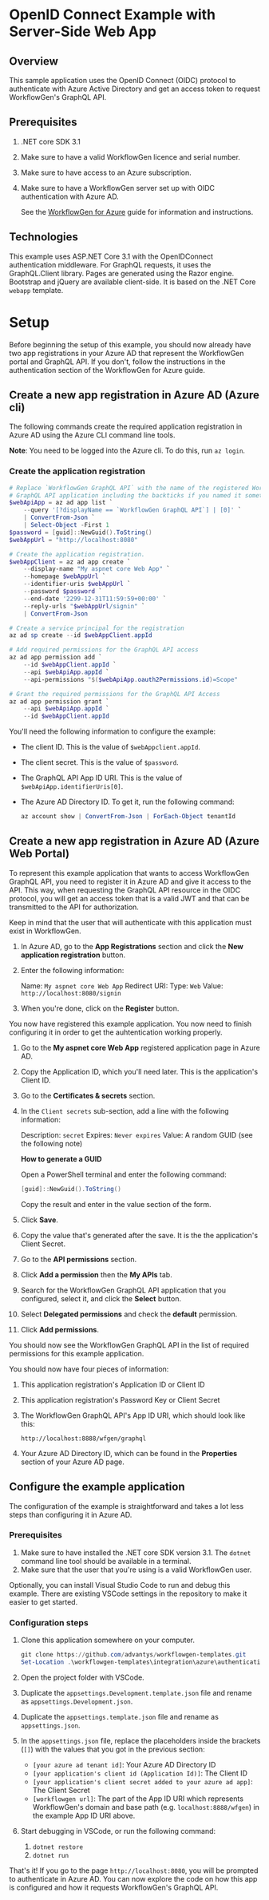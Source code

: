 # OpenID Connect Example with Server-Side Web App
## Overview
This sample application uses the OpenID Connect (OIDC) protocol to authenticate
with Azure Active Directory and get an access token to request WorkflowGen's
GraphQL API.

## Prerequisites
1. .NET core SDK 3.1
1. Make sure to have a valid WorkflowGen licence and serial number.
1. Make sure to have access to an Azure subscription.
1. Make sure to have a WorkflowGen server set up with OIDC authentication with
Azure AD.

    See the [WorkflowGen for Azure](https://docs.advantys.com/workflowgen-for-azure/)
    guide for information and instructions.

## Technologies
This example uses ASP.NET Core 3.1 with the OpenIDConnect authentication
middleware. For GraphQL requests, it uses the GraphQL.Client library. Pages are
generated using the Razor engine. Bootstrap and jQuery are available client-side.
It is based on the .NET Core `webapp` template.

# Setup
Before beginning the setup of this example, you should now already have two
app registrations in your Azure AD that represent the WorkflowGen portal and
GraphQL API. If you don't, follow the instructions in the authentication
section of the WorkflowGen for Azure guide.

## Create a new app registration in Azure AD (Azure cli)
The following commands create the required application registration in
Azure AD using the Azure CLI command line tools.

**Note**: You need to be logged into the Azure cli. To do this, run `az login`.

### Create the application registration
```powershell
# Replace `WorkflowGen GraphQL API` with the name of the registered WorkflowGen
# GraphQL API application including the backticks if you named it something else.
$webApiApp = az ad app list `
    --query '[?displayName == `WorkflowGen GraphQL API`] | [0]' `
    | ConvertFrom-Json `
    | Select-Object -First 1
$password = [guid]::NewGuid().ToString()
$webAppUrl = "http://localhost:8080"

# Create the application registration.
$webAppClient = az ad app create `
    --display-name "My aspnet core Web App" `
    --homepage $webAppUrl `
    --identifier-uris $webAppUrl `
    --password $password `
    --end-date '2299-12-31T11:59:59+00:00' `
    --reply-urls "$webAppUrl/signin" `
    | ConvertFrom-Json

# Create a service principal for the registration
az ad sp create --id $webAppClient.appId

# Add required permissions for the GraphQL API access
az ad app permission add `
    --id $webAppClient.appId `
    --api $webApiApp.appId `
    --api-permissions "$($webApiApp.oauth2Permissions.id)=Scope"

# Grant the required permissions for the GraphQL API Access
az ad app permission grant `
    --api $webApiApp.appId `
    --id $webAppClient.appId
```

You'll need the following information to configure the example:

* The client ID. This is the value of `$webAppclient.appId`.
* The client secret. This is the value of `$password`.
* The GraphQL API App ID URI. This is the value of `$webApiApp.identifierUris[0]`.
* The Azure AD Directory ID. To get it, run the following command:

    ```powershell
    az account show | ConvertFrom-Json | ForEach-Object tenantId
    ```

## Create a new app registration in Azure AD (Azure Web Portal)
To represent this example application that wants to access WorkflowGen
GraphQL API, you need to register it in Azure AD and give it access to the API.
This way, when requesting the GraphQL API resource in the OIDC protocol, you
will get an access token that is a valid JWT and that can be transmitted to
the API for authorization.

Keep in mind that the user that will authenticate with this application must
exist in WorkflowGen.

1. In Azure AD, go to the **App Registrations** section and click the
**New application registration** button.
1. Enter the following information:

    Name: `My aspnet core Web App`
    Redirect URI:
        Type: `Web`
        Value: `http://localhost:8080/signin`

1. When you're done, click on the **Register** button.

You now have registered this example application. You now need to finish
configuring it in order to get the auhtentication working properly.

1. Go to the **My aspnet core Web App** registered application page in Azure AD.
1. Copy the Application ID, which you'll need later. This is the application's
Client ID.
1. Go to the **Certificates & secrets** section.
1. In the `Client secrets` sub-section, add a line with the following information:

    Description: `secret`
    Expires: `Never expires`
    Value: A random GUID (see the following note)

    **How to generate a GUID**

    Open a PowerShell terminal and enter the following command:
    ```powershell
    [guid]::NewGuid().ToString()
    ```
    Copy the result and enter in the value section of the form.

1. Click **Save**.
1. Copy the value that's generated after the save. It is the the application's
Client Secret.
1. Go to the **API permissions** section.
1. Click **Add a permission** then the **My APIs** tab.
1. Search for the WorkflowGen GraphQL API application that you configured,
select it, and click the **Select** button.
1. Select **Delegated permissions** and check the **default** permission.
1. Click **Add permissions**.

You should now see the WorkflowGen GraphQL API in the list of required
permissions for this example application.

You should now have four pieces of information:

1. This application registration's Application ID or Client ID
1. This application registration's Password Key or Client Secret
1. The WorkflowGen GraphQL API's App ID URI, which should look like this:

    `http://localhost:8888/wfgen/graphql`

1. Your Azure AD Directory ID, which can be found in the **Properties** section
of your Azure AD page.

## Configure the example application
The configuration of the example is straightforward and takes a lot less steps
than configuring it in Azure AD.

### Prerequisites
1. Make sure to have installed the .NET core SDK version 3.1. The `dotnet`
command line tool should be available in a terminal.
1. Make sure that the user that you're using is a valid WorkflowGen user.

Optionally, you can install Visual Studio Code to run and debug this example.
There are existing VSCode settings in the repository to make it easier to get
started.

### Configuration steps
1. Clone this application somewhere on your computer.

    ```powershell
    git clone https://github.com/advantys/workflowgen-templates.git
    Set-Location .\workflowgen-templates\integration\azure\authentication\azure-v1\authorization-code
    ```

1. Open the project folder with VSCode.
1. Duplicate the `appsettings.Development.template.json` file and rename as
`appsettings.Development.json`.
1. Duplicate the `appsettings.template.json` file and rename as
`appsettings.json`.
1. In the `appsettings.json` file, replace the placeholders inside the brackets
(`[]`) with the values that you got in the previous section:

    * `[your azure ad tenant id]`: Your Azure AD Directory ID
    * `[your application's client id (Application Id)]`: The Client ID
    * `[your application's client secret added to your azure ad app]`: The Client Secret
    * `[workflowgen url]`: The part of the App ID URI which represents WorkflowGen's
    domain and base path (e.g. `localhost:8888/wfgen`) in the example App ID URI
    above.

1. Start debugging in VSCode, or run the following command:

    1. `dotnet restore`
    1. `dotnet run`

That's it! If you go to the page `http://localhost:8080`, you will be prompted
to authenticate in Azure AD. You can now explore the code on how this app is
configured and how it requests WorkflowGen's GraphQL API.
